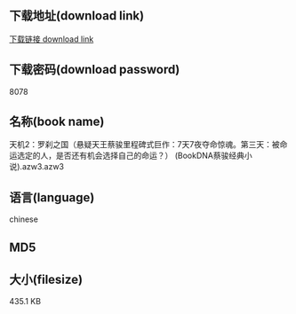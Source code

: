 ## 下载地址(download link)
[下载链接 download link](https://tutu365.netlify.app/?s=%E5%A4%A9%E6%9C%BA2%EF%BC%9A%E7%BD%97%E5%88%B9%E4%B9%8B%E5%9B%BD%EF%BC%88%E6%82%AC%E7%96%91%E5%A4%A9%E7%8E%8B%E8%94%A1%E9%AA%8F%E9%87%8C%E7%A8%8B%E7%A2%91%E5%BC%8F%E5%B7%A8%E4%BD%9C%EF%BC%9A7%E5%A4%A97%E5%A4%9C%E5%A4%BA%E5%91%BD%E6%83%8A%E9%AD%82%E3%80%82%E7%AC%AC%E4%B8%89%E5%A4%A9%EF%BC%9A%E8%A2%AB%E5%91%BD%E8%BF%90%E9%80%89%E5%AE%9A%E7%9A%84%E4%BA%BA%EF%BC%8C%E6%98%AF%E5%90%A6%E8%BF%98%E6%9C%89%E6%9C%BA%E4%BC%9A%E9%80%89%E6%8B%A9%E8%87%AA%E5%B7%B1%E7%9A%84%E5%91%BD%E8%BF%90%EF%BC%9F%EF%BC%89+%28BookDNA%E8%94%A1%E9%AA%8F%E7%BB%8F%E5%85%B8%E5%B0%8F%E8%AF%B4%29.azw3)

## 下载密码(download password)
8078

## 名称(book name)
天机2：罗刹之国（悬疑天王蔡骏里程碑式巨作：7天7夜夺命惊魂。第三天：被命运选定的人，是否还有机会选择自己的命运？） (BookDNA蔡骏经典小说).azw3.azw3

## 语言(language)
chinese

## MD5


## 大小(filesize)
435.1 KB
